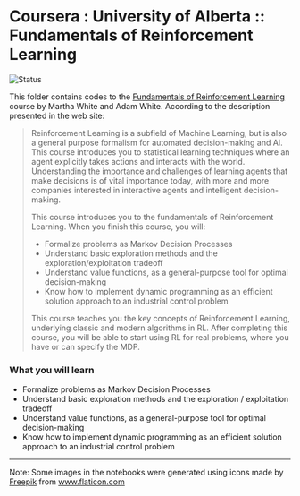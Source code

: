 # Coursera : University of Alberta :: Fundamentals of Reinforcement Learning

<img alt="Status" src="https://cdn.rawgit.com/rogergranada/MOOCs/master/_utils/inprogress.svg">

This folder contains codes to the [Fundamentals of Reinforcement Learning](https://www.coursera.org/learn/fundamentals-of-reinforcement-learning) course by Martha White and Adam White. According to the description presented in the web site:

> Reinforcement Learning is a subfield of Machine Learning, but is also a general purpose formalism for automated decision-making and AI. This course introduces you to statistical learning techniques where an agent explicitly takes actions and interacts with the world. Understanding the importance and challenges of learning agents that make decisions is of vital importance today, with more and more companies interested in interactive agents and intelligent decision-making. 
> 
> This course introduces you to the fundamentals of Reinforcement Learning. When you finish this course, you will:
> - Formalize problems as Markov Decision Processes 
> - Understand basic exploration methods and the exploration/exploitation tradeoff
> - Understand value functions, as a general-purpose tool for optimal decision-making
> - Know how to implement dynamic programming as an efficient solution approach to an industrial control problem
> 
> This course teaches you the key concepts of Reinforcement Learning, underlying classic and modern algorithms in RL. After completing this course, you will be able to start using RL for real problems, where you have or can specify the MDP. 

### What you will learn
- Formalize problems as Markov Decision Processes
- Understand basic exploration methods and the exploration / exploitation tradeoff
- Understand value functions, as a general-purpose tool for optimal decision-making
- Know how to implement dynamic programming as an efficient solution approach to an industrial control problem



---
Note: Some images in the notebooks were generated using icons made by <a href="http://www.freepik.com/" title="Freepik">Freepik</a> from <a href="https://www.flaticon.com/" title="Flaticon"> www.flaticon.com</a>
